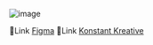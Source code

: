 ![image](https://github.com/DIGORACCOON4279/Konstant-Kreative/assets/88150970/05e6e369-eaf3-43f9-bbf2-942b137ef07e)</br>



🎨Link [Figma](https://www.figma.com/proto/Nu1rASh7xzJAHhig81kJrn/Konstant-Kreative?page-id=1%3A7&node-id=76-19310&viewport=451%2C331%2C0.12&t=xp5dimsh02KAvrTb-1&scaling=scale-down&starting-point-node-(id=76%3A19310))
🚀Link [Konstant Kreative](https://digoraccoon4279.github.io/Konstant-Kreative/)
